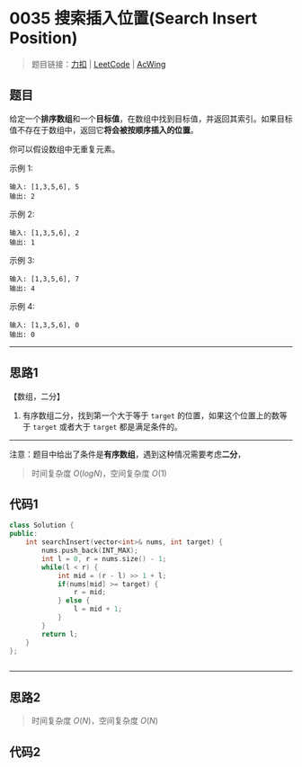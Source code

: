 # 0035 搜索插入位置(Search Insert Position)

> 题目链接：[力扣](https://leetcode-cn.com/problems/search-insert-position/) | [LeetCode](https://leetcode.com/problems/search-insert-position/) | [AcWing](3)

## 题目

给定一个**排序数组**和一个**目标值**，在数组中找到目标值，并返回其索引。如果目标值不存在于数组中，返回它**将会被按顺序插入的位置**。

你可以假设数组中无重复元素。

示例 1:

```plain
输入: [1,3,5,6], 5
输出: 2
```

示例 2:

```plain
输入: [1,3,5,6], 2
输出: 1
```

示例 3:

```plain
输入: [1,3,5,6], 7
输出: 4
```

示例 4:

```plain
输入: [1,3,5,6], 0
输出: 0
```

---

## 思路1

【数组，二分】

1. 有序数组二分，找到第一个大于等于 `target` 的位置，如果这个位置上的数等于 `target` 或者大于 `target` 都是满足条件的。

---

注意：题目中给出了条件是**有序数组**，遇到这种情况需要考虑**二分**，

> 时间复杂度 $O(logN)$，空间复杂度 $O(1)$

## 代码1

```cpp
class Solution {
public:
    int searchInsert(vector<int>& nums, int target) {
        nums.push_back(INT_MAX);
        int l = 0, r = nums.size() - 1;
        while(l < r) {
            int mid = (r - l) >> 1 + l;
            if(nums[mid] >= target) {
                r = mid;
            } else {
                l = mid + 1;
            }
        }
        return l;
    }
};
```

```java

```

---

## 思路2

> 时间复杂度 $O(N)$，空间复杂度 $O(N)$

## 代码2

```cpp

```
